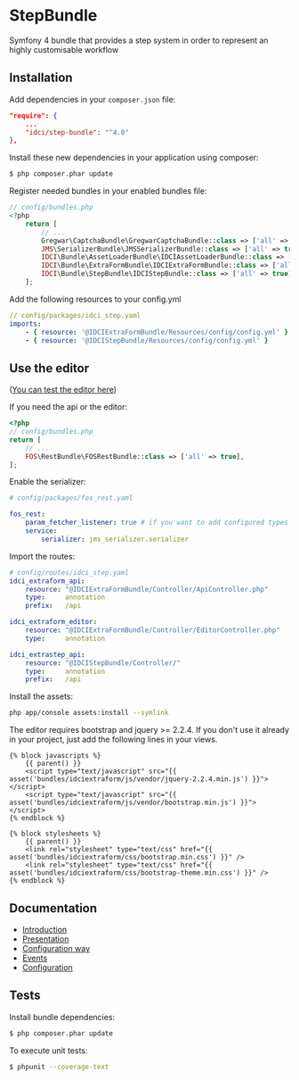 StepBundle
==========

Symfony 4 bundle that provides a step system in order to represent an highly customisable workflow

Installation
------------

Add dependencies in your `composer.json` file:
```json
"require": {
    ...
    "idci/step-bundle": "^4.0"
},
```

Install these new dependencies in your application using composer:
```sh
$ php composer.phar update
```

Register needed bundles in your enabled bundles file:
```php
// config/bundles.php
<?php
    return [
        // ...
        Gregwar\CaptchaBundle\GregwarCaptchaBundle::class => ['all' => true],
        JMS\SerializerBundle\JMSSerializerBundle::class => ['all' => true],
        IDCI\Bundle\AssetLoaderBundle\IDCIAssetLoaderBundle::class => ['all' => true],
        IDCI\Bundle\ExtraFormBundle\IDCIExtraFormBundle::class => ['all' => true],
        IDCI\Bundle\StepBundle\IDCIStepBundle::class => ['all' => true],
    ];
```

Add the following resources to your config.yml
```yml
// config/packages/idci_step.yaml
imports:
    - { resource: '@IDCIExtraFormBundle/Resources/config/config.yml' }
    - { resource: '@IDCIStepBundle/Resources/config/config.yml' }
```

Use the editor
--------------

([You can test the editor here](http://extra-form.labs.idci.fr/extra-step/editor))

If you need the api or the editor:

```php
<?php
// config/bundles.php
return [
    // ...
    FOS\RestBundle\FOSRestBundle::class => ['all' => true],
];
```

Enable the serializer:

```yml
# config/packages/fos_rest.yaml

fos_rest:
    param_fetcher_listener: true # if you want to add configured types
    service:
        serializer: jms_serializer.serializer
```

Import the routes:
```yml
# config/routes/idci_step.yaml
idci_extraform_api:
    resource: "@IDCIExtraFormBundle/Controller/ApiController.php"
    type:     annotation
    prefix:   /api

idci_extraform_editor:
    resource: "@IDCIExtraFormBundle/Controller/EditorController.php"
    type:     annotation

idci_extrastep_api:
    resource: "@IDCIStepBundle/Controller/"
    type:     annotation
    prefix:   /api
```

Install the assets:
```sh
php app/console assets:install --symlink
```

The editor requires bootstrap and jquery >= 2.2.4. If you don't use it already in your project, just add the following lines in your views.

```twig
{% block javascripts %}
    {{ parent() }}
    <script type="text/javascript" src="{{ asset('bundles/idciextraform/js/vendor/jquery-2.2.4.min.js') }}"></script>
    <script type="text/javascript" src="{{ asset('bundles/idciextraform/js/vendor/bootstrap.min.js') }}"></script>
{% endblock %}

{% block stylesheets %}
    {{ parent() }}
    <link rel="stylesheet" type="text/css" href="{{ asset('bundles/idciextraform/css/bootstrap.min.css') }}" />
    <link rel="stylesheet" type="text/css" href="{{ asset('bundles/idciextraform/css/bootstrap-theme.min.css') }}" />
{% endblock %}
```

Documentation
-------------

* [Introduction](Resources/doc/introduction.md)
* [Presentation](Resources/doc/presentation.md)
* [Configuration way](Resources/doc/configurationWay.md)
* [Events](Resources/doc/events.md)
* [Configuration](Resources/doc/configuration.md)

Tests
-----

Install bundle dependencies:
```sh
$ php composer.phar update
```

To execute unit tests:
```sh
$ phpunit --coverage-text
```
